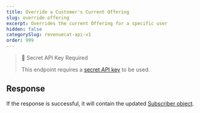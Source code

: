 ```yaml
---
title: Override a Customer's Current Offering
slug: override-offering
excerpt: Overrides the current Offering for a specific user
hidden: false
categorySlug: revenuecat-api-v1
order: 999
---
```

> 🚧 Secret API Key Required
> 
> This endpoint requires a [secret API key](doc:authentication) to be used.

## Response

If the response is successful, it will contain the updated [Subscriber object](ref:subscribers#the-subscriber-object).